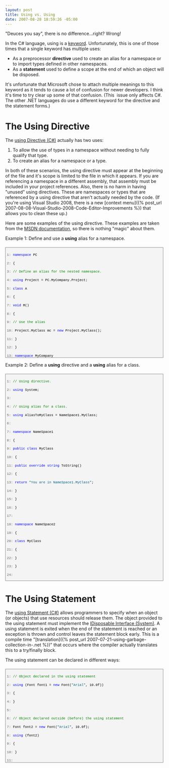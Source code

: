 ```yaml
---
layout: post
title: Using vs. Using
date: 2007-08-28 18:59:26 -05:00
---
```


"Deuces you say", there is no difference...right? Wrong!

In the C# language, using is a [keyword](http://msdn2.microsoft.com/library/zhdeatwt(VS.80).aspx). Unfortunately, this is one of those times that a single keyword has multiple uses:

*   As a preprocessor **directive** used to create an alias for a namespace or to import types defined in other namespaces.  
*   As a **statement** used to define a scope at the end of which an object will be disposed. 

It's unfortunate that Microsoft chose to attach multiple meanings to this keyword as it tends to cause a lot of confusion for newer developers. I think it's time to try clear up some of that confusion. (This  issue only affects C#. The other .NET languages do use a different keyword for the directive and the statement forms.)

# The Using Directive

The [using Directive (C#)](http://msdn2.microsoft.com/library/sf0df423(VS.80).aspx) actually has two uses:

1.  To allow the use of types in a namespace without needing to fully qualify that type.  
2.  To create an alias for a namespace or a type. 

In both of these scenarios, the using directive must appear at the beginning of the file and it's scope is limited to the file in which it appears. If you are referencing a namespace in a different assembly, that assembly must be included in your project references. Also, there is no harm in having "unused" using directives. These are namespaces or types that are referenced by a using directive that aren't actually needed by the code. (If you're using Visual Studio 2008, there is a new [context menu]({% post_url 2007-08-08-Visual-Studio-2008-Code-Editor-Improvements %}) that allows you to clean these up.)

Here are some examples of the using directive. These examples are taken from the [MSDN documentation](http://msdn2.microsoft.com/library/sf0df423(VS.80).aspx), so there is nothing "magic" about them.

Example 1: Define and use a **using** alias for a namespace.
 <div style="border-right: gray 1px solid; padding-right: 4px; border-top: gray 1px solid; padding-left: 4px; font-size: 8pt; padding-bottom: 4px; margin: 20px 0px 10px; overflow: auto; border-left: gray 1px solid; width: 97.5%; cursor: text; max-height: 400px; line-height: 12pt; padding-top: 4px; border-bottom: gray 1px solid; font-family: consolas, 'Courier New', courier, monospace; height: 340px; background-color: #f4f4f4"> <div style="padding-right: 0px; padding-left: 0px; font-size: 8pt; padding-bottom: 0px; overflow: visible; width: 100%; color: black; border-top-style: none; line-height: 12pt; padding-top: 0px; font-family: consolas, 'Courier New', courier, monospace; border-right-style: none; border-left-style: none; background-color: #f4f4f4; border-bottom-style: none">

<span style="color: #606060">   1:</span> <span style="color: #0000ff">namespace</span> PC

<span style="color: #606060">   2:</span> {

<span style="color: #606060">   3:</span>     <span style="color: #008000">// Define an alias for the nested namespace.</span>

<span style="color: #606060">   4:</span>     <span style="color: #0000ff">using</span> Project = PC.MyCompany.Project;

<span style="color: #606060">   5:</span>     <span style="color: #0000ff">class</span> A 

<span style="color: #606060">   6:</span>     {

<span style="color: #606060">   7:</span>         <span style="color: #0000ff">void</span> M()

<span style="color: #606060">   8:</span>         {

<span style="color: #606060">   9:</span>             <span style="color: #008000">// Use the alias</span>

<span style="color: #606060">  10:</span>             Project.MyClass mc = <span style="color: #0000ff">new</span> Project.MyClass();

<span style="color: #606060">  11:</span>         }

<span style="color: #606060">  12:</span>     }

<span style="color: #606060">  13:</span>     <span style="color: #0000ff">namespace</span> MyCompany

<span style="color: #606060">  14:</span>     {

<span style="color: #606060">  15:</span>         <span style="color: #0000ff">namespace</span> Project

<span style="color: #606060">  16:</span>         {

<span style="color: #606060">  17:</span>             <span style="color: #0000ff">public</span> <span style="color: #0000ff">class</span> MyClass{}

<span style="color: #606060">  18:</span>         }

<span style="color: #606060">  19:</span>     }

<span style="color: #606060">  20:</span> }
</div></div>


Example 2: Define a **using** directive and a **using** alias for a class.

<div style="border-right: gray 1px solid; padding-right: 4px; border-top: gray 1px solid; padding-left: 4px; font-size: 8pt; padding-bottom: 4px; margin: 20px 0px 10px; overflow: auto; border-left: gray 1px solid; width: 97.5%; cursor: text; max-height: 800px; line-height: 12pt; padding-top: 4px; border-bottom: gray 1px solid; font-family: consolas, 'Courier New', courier, monospace; height: 646px; background-color: #f4f4f4">
<div style="padding-right: 0px; padding-left: 0px; font-size: 8pt; padding-bottom: 0px; overflow: visible; width: 100%; color: black; border-top-style: none; line-height: 12pt; padding-top: 0px; font-family: consolas, 'Courier New', courier, monospace; border-right-style: none; border-left-style: none; background-color: #f4f4f4; border-bottom-style: none">

<span style="color: #606060">   1:</span> <span style="color: #008000">// Using directive.</span>

<span style="color: #606060">   2:</span> <span style="color: #0000ff">using</span> System;   

<span style="color: #606060">   3:</span>  

<span style="color: #606060">   4:</span> <span style="color: #008000">// Using alias for a class.</span>

<span style="color: #606060">   5:</span> <span style="color: #0000ff">using</span> AliasToMyClass = NameSpace1.MyClass;   

<span style="color: #606060">   6:</span>  

<span style="color: #606060">   7:</span> <span style="color: #0000ff">namespace</span> NameSpace1 

<span style="color: #606060">   8:</span> {

<span style="color: #606060">   9:</span>     <span style="color: #0000ff">public</span> <span style="color: #0000ff">class</span> MyClass 

<span style="color: #606060">  10:</span>     {

<span style="color: #606060">  11:</span>         <span style="color: #0000ff">public</span> <span style="color: #0000ff">override</span> <span style="color: #0000ff">string</span> ToString() 

<span style="color: #606060">  12:</span>         {

<span style="color: #606060">  13:</span>             <span style="color: #0000ff">return</span> <span style="color: #006080">"You are in NameSpace1.MyClass"</span>;

<span style="color: #606060">  14:</span>         }

<span style="color: #606060">  15:</span>     }

<span style="color: #606060">  16:</span> }

<span style="color: #606060">  17:</span>  

<span style="color: #606060">  18:</span> <span style="color: #0000ff">namespace</span> NameSpace2 

<span style="color: #606060">  19:</span> {

<span style="color: #606060">  20:</span>     <span style="color: #0000ff">class</span> MyClass 

<span style="color: #606060">  21:</span>     {

<span style="color: #606060">  22:</span>     }

<span style="color: #606060">  23:</span> }

<span style="color: #606060">  24:</span>  

<span style="color: #606060">  25:</span> <span style="color: #0000ff">namespace</span> NameSpace3 

<span style="color: #606060">  26:</span> {

<span style="color: #606060">  27:</span>     <span style="color: #008000">// Using directive:</span>

<span style="color: #606060">  28:</span>     <span style="color: #0000ff">using</span> NameSpace1;

<span style="color: #606060">  29:</span>     <span style="color: #008000">// Using directive:</span>

<span style="color: #606060">  30:</span>     <span style="color: #0000ff">using</span> NameSpace2;   

<span style="color: #606060">  31:</span>  

<span style="color: #606060">  32:</span>     <span style="color: #0000ff">class</span> MainClass

<span style="color: #606060">  33:</span>     {

<span style="color: #606060">  34:</span>         <span style="color: #0000ff">static</span> <span style="color: #0000ff">void</span> Main() 

<span style="color: #606060">  35:</span>         {

<span style="color: #606060">  36:</span>             AliasToMyClass somevar = <span style="color: #0000ff">new</span> AliasToMyClass();

<span style="color: #606060">  37:</span>             Console.WriteLine(somevar);

<span style="color: #606060">  38:</span>         }

<span style="color: #606060">  39:</span>     }

<span style="color: #606060">  40:</span> }
</div></div>


# The Using Statement

The [using Statement (C#)](http://msdn2.microsoft.com/library/yh598w02(VS.80).aspx) allows programmers to specify when an object (or objects) that use resources should release them. The object provided to the using statement must implement the [IDisposable Interface (System)](http://msdn2.microsoft.com/library/system.idisposable(VS.80).aspx). A using statement is exited when the end of the statement is reached or an exception is thrown and control leaves the statement block early. This is a compile time "[translation]({% post_url 2007-07-21-using-garbage-collection-in-.net %})" that occurs where the compiler actually translates this to a try/finally block. 

The using statement can be declared in different ways:

<div style="border-right: gray 1px solid; padding-right: 4px; border-top: gray 1px solid; padding-left: 4px; font-size: 8pt; padding-bottom: 4px; margin: 20px 0px 10px; overflow: auto; border-left: gray 1px solid; width: 97.5%; cursor: text; max-height: 400px; line-height: 12pt; padding-top: 4px; border-bottom: gray 1px solid; font-family: consolas, 'Courier New', courier, monospace; height: 287px; background-color: #f4f4f4">
<div style="padding-right: 0px; padding-left: 0px; font-size: 8pt; padding-bottom: 0px; overflow: visible; width: 100%; color: black; border-top-style: none; line-height: 12pt; padding-top: 0px; font-family: consolas, 'Courier New', courier, monospace; border-right-style: none; border-left-style: none; background-color: #f4f4f4; border-bottom-style: none">

<span style="color: #606060">   1:</span> <span style="color: #008000">// Object declared in the using statement</span>

<span style="color: #606060">   2:</span> <span style="color: #0000ff">using</span> (Font font1 = <span style="color: #0000ff">new</span> Font(<span style="color: #006080">"Arial"</span>, 10.0f))

<span style="color: #606060">   3:</span> {

<span style="color: #606060">   4:</span> }

<span style="color: #606060">   5:</span>  

<span style="color: #606060">   6:</span> <span style="color: #008000">// Object declared outside (before) the using statement</span>

<span style="color: #606060">   7:</span> Font font2 = <span style="color: #0000ff">new</span> Font(<span style="color: #006080">"Arial"</span>, 10.0f);

<span style="color: #606060">   8:</span> <span style="color: #0000ff">using</span> (font2)

<span style="color: #606060">   9:</span> {

<span style="color: #606060">  10:</span> }

<span style="color: #606060">  11:</span>  

<span style="color: #606060">  12:</span> <span style="color: #008000">// Multiple objects (must be declared inside the using statement, and must</span>

<span style="color: #606060">  13:</span> <span style="color: #008000">// all be of the same type)</span>

<span style="color: #606060">  14:</span> <span style="color: #0000ff">using</span> (Font font3 = <span style="color: #0000ff">new</span> Font(<span style="color: #006080">"Arial"</span>, 10.0f), font4 = <span style="color: #0000ff">new</span> Font(<span style="color: #006080">"Arial"</span>, 10.0f))

<span style="color: #606060">  15:</span> {

<span style="color: #606060">  16:</span> }
</div></div>
